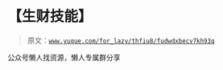 # 【生财技能】

> 原文：[`www.yuque.com/for_lazy/thfiu8/fudwdxbecv7kh93q`](https://www.yuque.com/for_lazy/thfiu8/fudwdxbecv7kh93q)

<ne-p id="u0c145a13" data-lake-id="u0c145a13"><ne-text id="u7da6f243">公众号懒人找资源，懒人专属群分享</ne-text></ne-p>